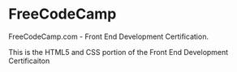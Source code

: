 # FreeCodeCamp
FreeCodeCamp.com - Front End Development Certification.

This is the HTML5 and CSS portion of the Front End Development Certificaiton
